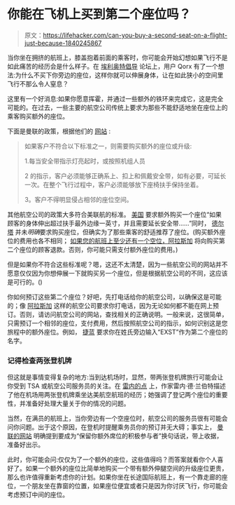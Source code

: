 # 你能在飞机上买到第二个座位吗？

> 原文：<https://lifehacker.com/can-you-buy-a-second-seat-on-a-flight-just-because-1840245867>

当你坐在拥挤的航班上，膝盖抱着前面的乘客时，你可能会开始幻想如果飞行不是如此痛苦的经历会是什么样子。在 [埃利奥特倡导](https://forum.elliott.org/threads/can-i-purchase-a-middle-seat-without-having-a-person-actually-sit-in-it.11491/) 论坛上，用户 Qorx 有了一个想法:为什么不买下你旁边的座位，这样你就可以伸展身体，让在如此狭小的空间里飞行不那么令人窒息？



这里有一个好消息:如果你愿意挥霍，并通过一些额外的铁环来完成它，这是完全可能的。在过去，一些主要的航空公司传统上要求为那些不能舒适地坐在座位上的乘客购买额外的座位。

下面是曼联的政策，根据他们的 [网站](https://www.united.com/ual/en/us/fly/travel/special-needs/extra-seating.html) :

> 如果客户不符合以下标准之一，则需要购买额外的座位或升级:
> 
> 1.每当安全带指示灯亮起时，或按照机组人员
> 
> 2 的指示，客户必须能够正确系上、扣上和佩戴安全带，如有必要，可延长一次。在整个飞行过程中，客户必须能够放下座椅扶手保持坐着。
> 
> 3。客户不得明显侵占相邻的座位空间。

其他航空公司的政策大多符合美联航的标准。 [美国](https://www.aa.com/i18n/travel-info/special-assistance/special-assistance.jsp#extraspace) 要求额外购买一个座位“如果顾客的身体伸出超过扶手最外边缘一英寸，并且需要延长安全带……”同时， [德尔塔](https://www.delta.com/us/en/accessible-travel-services/additional-assistance) 并未*明确*要求购买座位，但确实为了那些乘客的舒适推荐了座位。(购买额外座位的费用也各不相同； [如果您的航班上至少还有一个空位，阿拉斯加](https://www.alaskaair.com/content/travel-info/policies/seating-customers-of-size) 将向购买第二个座位的顾客退款。否则，你可能只需支付额外座位的费用。)

但是如果你不符合这些标准呢？嗯，这还不太清楚，因为一些航空公司的网站并不愿意仅仅因为你想伸展一下就购买另一个座位，但是根据航空公司的不同，这应该是可行的。()

你如何预订这些第二个座位？好吧，先打电话给你的航空公司，以确保这是可能的；像 [阿拉斯加](https://www.alaskaair.com/content/travel-info/policies/comfort-seat) 这样的航空公司要求你打电话，因为无论如何都不能在网上预订。否则，请访问航空公司的网站，查找相关的正确说明。一般来说，这很简单，只需预订一个相邻的座位，支付费用，然后按照航空公司的指示，如何识别这是您旅程中的额外座位。例如， [捷蓝](https://www.jetblue.com/travel-agents/seat-assignments) 要求你在姓氏旁边输入“EXST”作为第二个座位的名字。

### 记得检查两张登机牌

但这就是事情变得复杂的地方:当到达机场时，显然，带两张登机牌旅行可能会让你受到 TSA 或航空公司服务员的关注。在 [雷内的点](https://renespoints.boardingarea.com/2017/10/19/joys-pitfalls-booking-extra-seat-delta-air-lines/) 上，作家雷内·德·兰伯特描述了他在机场用两张登机牌乘坐达美航空航班的经历；她强调了登记两个座位的重要性，并准备好处理大量关于你的情况的问题。

当然，在满员的航班上，当你旁边有一个空座位时，航空公司的服务员很有可能会问你问题。出于这个原因，在登机时提醒乘务员你的预订并无大碍；事实上， [曼联的网站](https://www.united.com/ual/en/us/fly/travel/special-needs/extra-seating.html) 明确提到要成为“保留你额外席位的积极参与者”换句话说，带上收据，准备好出示。

此时，你可能会问:仅仅为了一个额外的座位，这些值得吗？而答案就看你个人喜好了。如果一个额外的座位比简单地购买一个带有额外伸腿空间的升级座位更贵，那么也许值得重新考虑你的计划。如果你坐在长途国际航班上，有一个靠走廊的座位，一个朋友坐在靠窗的位置，如果座位便宜或者只是因为你讨厌飞行，你可能会考虑预订中间的座位。